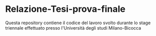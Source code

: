 # Relazione-Tesi-prova-finale
Questa repository contiene il codice del lavoro svolto durante lo stage triennale effettuato presso l'Università degli studi Milano-Bicocca
